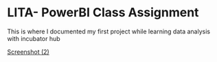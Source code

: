 # LITA- PowerBI Class Assignment
This is where I documented my first project while learning data analysis with incubator hub

[Screenshot (2)](https://github.com/user-attachments/assets/03a06cd3-3ce8-4247-8a63-f93c57b82b14)


